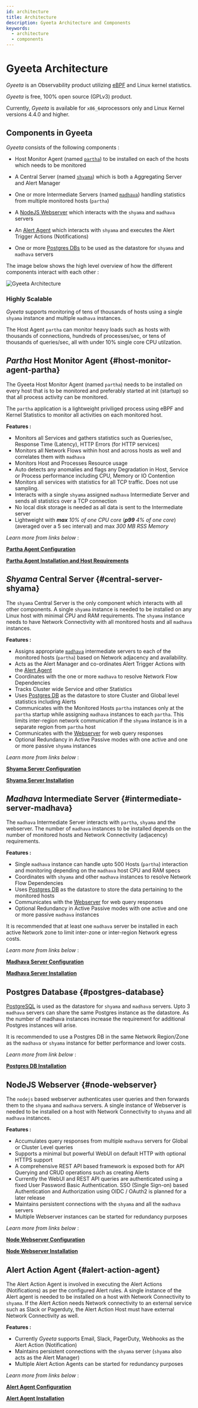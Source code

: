 ```yaml
---
id: architecture
title: Architecture
description: Gyeeta Architecture and Components
keywords:
  - architecture
  - components
---
```


# Gyeeta Architecture

*Gyeeta* is an Observability product utilizing [eBPF](https://ebpf.io/) and Linux kernel statistics.

*Gyeeta* is free, 100% open source (GPLv3) product. 

Currently, *Gyeeta* is available for `x86_64`processors only and Linux Kernel versions 4.4.0 and higher.


## Components in Gyeeta

*Gyeeta* consists of the following components :

- Host Monitor Agent (named [`partha`](#host-monitor-agent-partha)) to be installed on each of the hosts which needs to be monitored

- A Central Server (named [`shyama`](#central-server-shyama)) which is both a Aggregating Server and Alert Manager

- One or more Intermediate Servers (named [`madhava`](#intermediate-server-madhava)) handling statistics from multiple monitored hosts (`partha`)

- A [NodeJS Webserver](#webserver) which interacts with the `shyama` and `madhava` servers 

- An [Alert Agent](#alert-action-agent) which interacts with `shyama` and executes the Alert Trigger Actions (Notifications)

- One or more [Postgres DBs](#postgres-database) to be used as the datastore for `shyama` and `madhava` servers

The image below shows the high level overview of how the different components interact with each other :

![Gyeeta Architecture](/img/gyeeta_arch2.png)

### Highly Scalable

*Gyeeta* supports monitoring of tens of thousands of hosts using a single `shyama` instance and multiple `madhava` 
instances. 

The Host Agent `partha` can monitor heavy loads such as hosts with thousands of connections, hundreds of
processes/sec, or tens of thousands of queries/sec, all with under 10% single core CPU utilzation.

## *Partha* Host Monitor Agent {#host-monitor-agent-partha}

The Gyeeta Host Monitor Agent (named `partha`) needs to be installed on every host that is to be monitored and preferably started at init (startup) so that all process
activity can be monitored. 

The `partha` application is a lightweight priviliged process using eBPF and Kernel Statistics to monitor all activities on each monitored host.

**Features :**

- Monitors all Services and gathers statistics such as Queries/sec, Response Time (Latency), HTTP Errors (for HTTP services)
- Monitors all Network Flows within host and across hosts as well and correlates them with `madhava`
- Monitors Host and Processes Resource usage 
- Auto detects any anomalies and flags any Degradation in Host, Service or Process performance including CPU, Memory or IO Contention
- Monitors all services with statistics for all TCP traffic. Does not use sampling.
- Interacts with a single `shyama` assigned `madhava` Intermediate Server and sends all statistics over a TCP connection
- No local disk storage is needed as all data is sent to the Intermediate server
- Lightweight with ***max*** *10% of one CPU core* (***p99*** *4% of one core*) (averaged over a 5 sec interval) and max *300 MB RSS Memory*

*Learn more from links below* :

[**Partha Agent Configuration**](./installation/partha_config) 

[**Partha Agent Installation and Host Requirements**](./installation/partha_install)  


## *Shyama* Central Server {#central-server-shyama}

The `shyama` Central Server is the only component which interacts with all other components. A single `shyama` instance is needed to be
installed on any Linux host with minimal CPU and RAM requirements. The `shyama` instance needs to have Network Connectivity with all
monitored hosts and all `madhava` instances.

**Features :**

- Assigns appropriate [`madhava`](#intermediate-server-madhava) intermediate servers to each of the monitored hosts (`partha`) based on 
Network adjacency and availability.
- Acts as the Alert Manager and co-ordinates Alert Trigger Actions with the [Alert Agent](#alert-action-agent)
- Coordinates with the one or more `madhava` to resolve Network Flow Dependencies
- Tracks Cluster wide Service and other Statistics
- Uses [Postgres DB](#postgres-database) as the datastore to store Cluster and Global level statistics including Alerts
- Communicates with the Monitored Hosts `partha` instances only at the `partha` startup while assigning `madhava` instances to each `partha`. This limits 
inter-region network communication if the `shyama` instance is in a separate region from `partha` host
- Communicates with the [Webserver](#webserver) for web query responses
- Optional Redundancy in Active Passive modes with one active and one or more passive `shyama` instances

*Learn more from links below* :

[**Shyama Server Configuration**](./installation/shyama_config)

[**Shyama Server Installation**](./installation/shyama_install)  


## *Madhava* Intermediate Server {#intermediate-server-madhava}

The `madhava` Intermediate Server interacts with `partha`, `shyama` and the webserver. The number of `madhava` instances to be installed
depends on the number of monitored hosts and Network Connectivity (adjacency) requirements.

**Features :**

- Single `madhava` instance can handle upto 500 Hosts (`partha`) interaction and monitoring depending on the `madhava` host CPU and RAM specs
- Coordinates with `shyama` and other `madhava` instances to resolve Network Flow Dependencies
- Uses [Postgres DB](#postgres-database) as the datastore to store the data pertaining to the monitored hosts
- Communicates with the [Webserver](#webserver) for web query responses
- Optional Redundancy in Active Passive modes with one active and one or more passive `madhava` instances

It is recommended that at least one `madhava` server be installed in each active Network zone to limit inter-zone or 
inter-region Network egress costs.

*Learn more from links below* :

[**Madhava Server Configuration**](./installation/madhava_config)

[**Madhava Server Installation**](./installation/madhava_install)  


## Postgres Database {#postgres-database}

[PostgreSQL](https://www.postgresql.org/) is used as the datastore for `shyama` and `madhava` servers. Upto 3 `madhava` servers can share the same Postgres 
instance as the datastore. As the number of madhava instances increase the requirement for additional Postgres instances will arise.

It is recommended to use a Postgres DB in the same Network Region/Zone as the `madhava` or `shyama` instance for better performance and lower costs.

*Learn more from link below* :

[**Postgres DB Installation**](./installation/postgresdb_install)

## NodeJS Webserver {#node-webserver}

The `nodejs` based webserver authenticates user queries and then forwards them to the `shyama` and `madhava` servers. A single instance of Webserver is needed
to be installed on a host with Network Connectivity to `shyama` and all `madhava` instances.

**Features :**

- Accumulates query responses from multiple `madhava` servers for Global or Cluster Level queries
- Supports a minimal but powerful WebUI on default HTTP with optional HTTPS support
- A comprehensive REST API based framework is exposed both for API Querying and CRUD operations such as creating Alerts
- Currently the WebUI and REST API queries are authenticated using a fixed User Password Basic Authentication. SSO (Single Sign-on)
based Authentication and Authorization using OIDC / OAuth2 is planned for a later release
- Maintains persistent connections with the `shyama` and all the `madhava` servers
- Multiple Webserver instances can be started for redundancy purposes

*Learn more from links below* :

[**Node Webserver Configuration**](./installation/nodewebserver_config)

[**Node Webserver Installation**](./installation/nodewebserver_install)  


## Alert Action Agent {#alert-action-agent}

The Alert Action Agent is involved in executing the Alert Actions (Notifications) as per the configured Alert rules. A single instance of the Alert agent is needed
to be installed on a host with Network Connectivity to `shyama`. If the Alert Action needs Network connectivity to an external service such as Slack or Pagerduty,
the Alert Action Host must have external Network Connectivity as well.

**Features :**

- Currently *Gyeeta* supports Email, Slack, PagerDuty, Webhooks as the Alert Action (Notification)
- Maintains persistent connections with the `shyama` server (`shyama` also acts as the Alert Manager)
- Multiple Alert Action Agents can be started for redundancy purposes

*Learn more from links below* :

[**Alert Agent Configuration**](./installation/alertaction_config)

[**Alert Agent Installation**](./installation/alertaction_install)  




